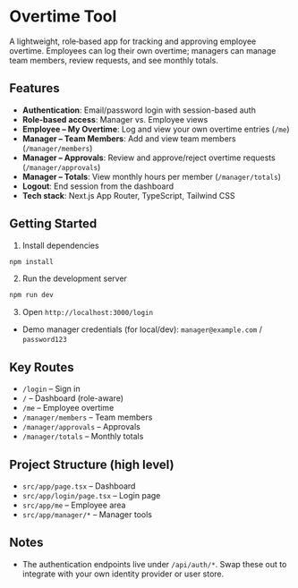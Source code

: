# Overtime Tool

A lightweight, role‑based app for tracking and approving employee overtime. Employees can log their own overtime; managers can manage team members, review requests, and see monthly totals.

## Features

- **Authentication**: Email/password login with session-based auth
- **Role-based access**: Manager vs. Employee views
- **Employee – My Overtime**: Log and view your own overtime entries (`/me`)
- **Manager – Team Members**: Add and view team members (`/manager/members`)
- **Manager – Approvals**: Review and approve/reject overtime requests (`/manager/approvals`)
- **Manager – Totals**: View monthly hours per member (`/manager/totals`)
- **Logout**: End session from the dashboard
- **Tech stack**: Next.js App Router, TypeScript, Tailwind CSS

## Getting Started

1. Install dependencies

```bash
npm install
```

2. Run the development server

```bash
npm run dev
```

3. Open `http://localhost:3000/login`

- Demo manager credentials (for local/dev): `manager@example.com` / `password123`

## Key Routes

- `/login` – Sign in
- `/` – Dashboard (role-aware)
- `/me` – Employee overtime
- `/manager/members` – Team members
- `/manager/approvals` – Approvals
- `/manager/totals` – Monthly totals

## Project Structure (high level)

- `src/app/page.tsx` – Dashboard
- `src/app/login/page.tsx` – Login page
- `src/app/me` – Employee area
- `src/app/manager/*` – Manager tools

## Notes

- The authentication endpoints live under `/api/auth/*`. Swap these out to integrate with your own identity provider or user store.
